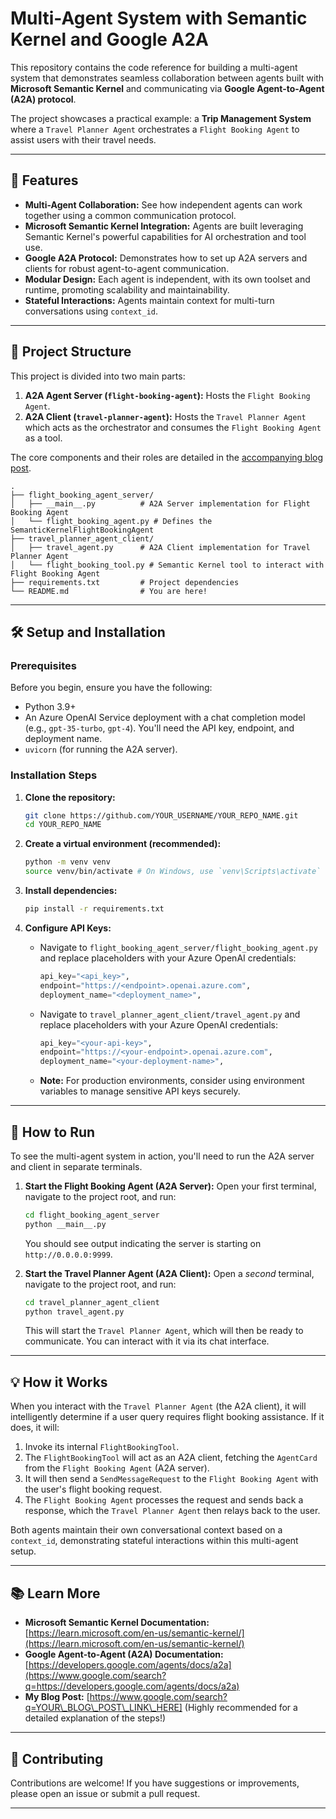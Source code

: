 
# Multi-Agent System with Semantic Kernel and Google A2A

This repository contains the code reference for building a multi-agent system that demonstrates seamless collaboration between agents built with **Microsoft Semantic Kernel** and communicating via **Google Agent-to-Agent (A2A) protocol**.

The project showcases a practical example: a **Trip Management System** where a `Travel Planner Agent` orchestrates a `Flight Booking Agent` to assist users with their travel needs.

-----

## 🌟 Features

  * **Multi-Agent Collaboration:** See how independent agents can work together using a common communication protocol.
  * **Microsoft Semantic Kernel Integration:** Agents are built leveraging Semantic Kernel's powerful capabilities for AI orchestration and tool use.
  * **Google A2A Protocol:** Demonstrates how to set up A2A servers and clients for robust agent-to-agent communication.
  * **Modular Design:** Each agent is independent, with its own toolset and runtime, promoting scalability and maintainability.
  * **Stateful Interactions:** Agents maintain context for multi-turn conversations using `context_id`.

-----

## 🚀 Project Structure

This project is divided into two main parts:

1.  **A2A Agent Server (`flight-booking-agent`):** Hosts the `Flight Booking Agent`.
2.  **A2A Client (`travel-planner-agent`):** Hosts the `Travel Planner Agent` which acts as the orchestrator and consumes the `Flight Booking Agent` as a tool.

The core components and their roles are detailed in the [accompanying blog post](https://www.google.com/search?q=YOUR_BLOG_POST_LINK_HERE).

```
.
├── flight_booking_agent_server/
│   ├── __main__.py          # A2A Server implementation for Flight Booking Agent
│   └── flight_booking_agent.py # Defines the SemanticKernelFlightBookingAgent
├── travel_planner_agent_client/
│   ├── travel_agent.py      # A2A Client implementation for Travel Planner Agent
│   └── flight_booking_tool.py # Semantic Kernel tool to interact with Flight Booking Agent
├── requirements.txt         # Project dependencies
└── README.md                # You are here!
```

-----

## 🛠️ Setup and Installation

### Prerequisites

Before you begin, ensure you have the following:

  * Python 3.9+
  * An Azure OpenAI Service deployment with a chat completion model (e.g., `gpt-35-turbo`, `gpt-4`). You'll need the API key, endpoint, and deployment name.
  * `uvicorn` (for running the A2A server).

### Installation Steps

1.  **Clone the repository:**

    ```bash
    git clone https://github.com/YOUR_USERNAME/YOUR_REPO_NAME.git
    cd YOUR_REPO_NAME
    ```

2.  **Create a virtual environment (recommended):**

    ```bash
    python -m venv venv
    source venv/bin/activate # On Windows, use `venv\Scripts\activate`
    ```

3.  **Install dependencies:**

    ```bash
    pip install -r requirements.txt
    ```

4.  **Configure API Keys:**

      * Navigate to `flight_booking_agent_server/flight_booking_agent.py` and replace placeholders with your Azure OpenAI credentials:

        ```python
        api_key="<api_key>",
        endpoint="https://<endpoint>.openai.azure.com",
        deployment_name="<deployment_name>",
        ```

      * Navigate to `travel_planner_agent_client/travel_agent.py` and replace placeholders with your Azure OpenAI credentials:

        ```python
        api_key="<your-api-key>",
        endpoint="https://<your-endpoint>.openai.azure.com",
        deployment_name="<your-deployment-name>",
        ```

      * **Note:** For production environments, consider using environment variables to manage sensitive API keys securely.

-----

## 🏃 How to Run

To see the multi-agent system in action, you'll need to run the A2A server and client in separate terminals.

1.  **Start the Flight Booking Agent (A2A Server):**
    Open your first terminal, navigate to the project root, and run:

    ```bash
    cd flight_booking_agent_server
    python __main__.py
    ```

    You should see output indicating the server is starting on `http://0.0.0.0:9999`.

2.  **Start the Travel Planner Agent (A2A Client):**
    Open a *second* terminal, navigate to the project root, and run:

    ```bash
    cd travel_planner_agent_client
    python travel_agent.py
    ```

    This will start the `Travel Planner Agent`, which will then be ready to communicate. You can interact with it via its chat interface.

-----

## 💡 How it Works

When you interact with the `Travel Planner Agent` (the A2A client), it will intelligently determine if a user query requires flight booking assistance. If it does, it will:

1.  Invoke its internal `FlightBookingTool`.
2.  The `FlightBookingTool` will act as an A2A client, fetching the `AgentCard` from the `Flight Booking Agent` (A2A server).
3.  It will then send a `SendMessageRequest` to the `Flight Booking Agent` with the user's flight booking request.
4.  The `Flight Booking Agent` processes the request and sends back a response, which the `Travel Planner Agent` then relays back to the user.

Both agents maintain their own conversational context based on a `context_id`, demonstrating stateful interactions within this multi-agent setup.

-----

## 📚 Learn More

  * **Microsoft Semantic Kernel Documentation:** [https://learn.microsoft.com/en-us/semantic-kernel/](https://learn.microsoft.com/en-us/semantic-kernel/)
  * **Google Agent-to-Agent (A2A) Documentation:** [https://developers.google.com/agents/docs/a2a](https://www.google.com/search?q=https://developers.google.com/agents/docs/a2a)
  * **My Blog Post:** [https://www.google.com/search?q=YOUR\_BLOG\_POST\_LINK\_HERE] (Highly recommended for a detailed explanation of the steps\!)

-----

## 🙏 Contributing

Contributions are welcome\! If you have suggestions or improvements, please open an issue or submit a pull request.

-----
